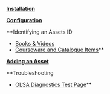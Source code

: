 **[Installation](installation.md)**

**[Configuration](configuration.md)**

**Identifying an Assets ID
  * [Books & Videos](RetrieveBookId.md)
  * [Courseware and Catalogue Items](RetrieveCatalogueAssetId.md)**

**[Adding an Asset](addinganasset.md)**

**Troubleshooting
  * [OLSA Diagnostics Test Page](olsadiag.md)**

